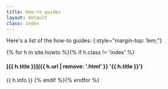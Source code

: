 ```yaml
---
title: How-to guides
layout: default
class: index
---
```

Here's a list of the how-to guides:
{:style="margin-top: 1em;"}

{% for h in site.howto %}{% if h.class != 'index' %}
#### [{{ h.title }}]({{ h.url | remove: '.html' }} '{{ h.title }}')

{{ h.info }}
{% endif %}{% endfor %}
